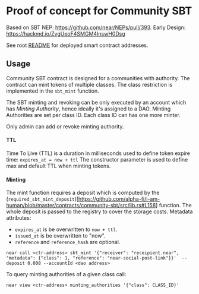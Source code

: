 # Proof of concept for Community SBT

Based on SBT NEP: https://github.com/near/NEPs/pull/393. Early Design: https://hackmd.io/ZvgUeoF4SMGM4InswH0Dsg

See root [README](../../README.md#testnet) for deployed smart contract addresses.

## Usage

Community SBT contract is designed for a communities with authority.
The contract can mint tokens of multiple classes. The class restriction is implemented in the `sbt_mint` function.

The SBT minting and revoking can be only executed by an account which has _Minting Authority_, hence ideally it's assigned to a DAO. Minting Authorities are set per class ID. Each class ID can has one more minter.

Only admin can add or revoke minting authority.

#### TTL

Time To Live (TTL) is a duration in milliseconds used to define token expire time: `expires_at = now + ttl`
The constructor parameter is used to define max and default TTL when minting tokens.

#### Minting

The mint function requires a deposit which is computed by the (`required_sbt_mint_deposit`)[https://github.com/alpha-fi/i-am-human/blob/master/contracts/community-sbt/src/lib.rs#L158] function. The whole deposit is passed to the registry to cover the storage costs.
Metadata attributes:

- `expires_at` is be overwritten to `now + ttl`.
- `issued_at` is be overwritten to "now".
- `reference` and `reference_hash` are optional.

```shell
near call <ctr-address> sbt_mint '{"receiver": "receipient.near", "metadata": {"class": 1, "reference": "near-social-post-link"}}'  --deposit 0.008 --accountId <dao address>
```

To query minting authorities of a given class call:

```shell
near view <ctr-address> minting_authorities '{"class": CLASS_ID}'
```
